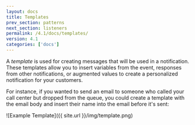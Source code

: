 ```yaml
---
layout: docs
title: Templates
prev_section: patterns
next_section: listeners
permalink: /4.1/docs/templates/
version: 4.1
categories: ['docs']
---
```


A *template* is used for creating messages that will be used in a notification.
These templates allow you to insert variables from the event, responses from
other notifications, or augmented values to create a personalized notification
for your customers.

For instance, if you wanted to send an email to someone who called your call
center but dropped from the queue, you could create a template with the email
body and insert their name into the email before it's sent:

![Example Template]({{ site.url }}/img/template.png)
